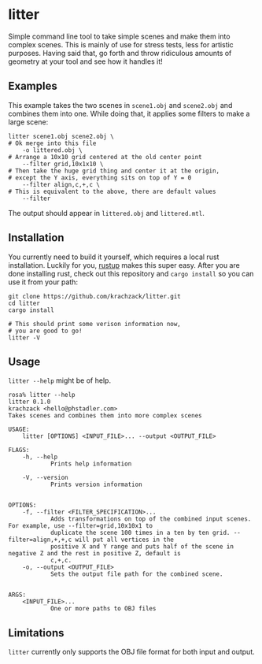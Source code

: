 # litter
Simple command line tool to take simple scenes and make them into complex scenes.
This is mainly of use for stress tests, less for artistic purposes. Having said
that, go forth and throw ridiculous amounts of geometry at your tool and see how
it handles it!

## Examples
This example takes the two scenes in `scene1.obj` and `scene2.obj` and combines them
into one. While doing that, it applies some filters to make a large scene:

    litter scene1.obj scene2.obj \
    # Ok merge into this file
        -o littered.obj \
    # Arrange a 10x10 grid centered at the old center point
        --filter grid,10x1x10 \
    # Then take the huge grid thing and center it at the origin,
    # except the Y axis, everything sits on top of Y = 0
        --filter align,c,+,c \
    # This is equivalent to the above, there are default values
        --filter

The output should appear in `littered.obj` and `littered.mtl`.

## Installation
You currently need to build it yourself, which requires a local rust installation.
Luckily for you, [rustup](https://rustup.rs/) makes this super easy. After you
are done installing rust, check out this repository and `cargo install` so you can
use it from your path:

    git clone https://github.com/krachzack/litter.git
    cd litter
    cargo install

    # This should print some verison information now,
    # you are good to go!
    litter -V

## Usage
`litter --help` might be of help.

    rosa% litter --help
    litter 0.1.0
    krachzack <hello@phstadler.com>
    Takes scenes and combines them into more complex scenes

    USAGE:
        litter [OPTIONS] <INPUT_FILE>... --output <OUTPUT_FILE>

    FLAGS:
        -h, --help       
                Prints help information

        -V, --version    
                Prints version information


    OPTIONS:
        -f, --filter <FILTER_SPECIFICATION>...    
                Adds transformations on top of the combined input scenes. For example, use --filter=grid,10x10x1 to
                duplicate the scene 100 times in a ten by ten grid. --filter=align,+,+,c will put all vertices in the
                positive X and Y range and puts half of the scene in negative Z and the rest in positive Z, default is
                c,+,c.
        -o, --output <OUTPUT_FILE>                
                Sets the output file path for the combined scene.


    ARGS:
        <INPUT_FILE>...    
                One or more paths to OBJ files

## Limitations
`litter` currently only supports the OBJ file format for both input and output.
